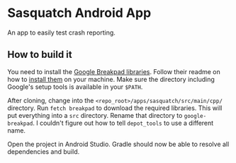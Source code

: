 # Sasquatch Android App

An app to easily test crash reporting.

## How to build it

You need to install the [Google Breakpad libraries](https://chromium.googlesource.com/breakpad/breakpad). Follow their readme on how to [install them](https://commondatastorage.googleapis.com/chrome-infra-docs/flat/depot_tools/docs/html/depot_tools_tutorial.html#_setting_up) on your machine. Make sure the directory including Google's setup tools is available in your `$PATH`.  

After cloning, change into the `<repo_root>/apps/sasquatch/src/main/cpp/` directory. Run `fetch breakpad` to download the required libraries. This will put everything into a `src` directory. Rename that directory to `google-breakpad`. I couldn't figure out how to tell `depot_tools` to use a different name.

Open the project in Android Studio. Gradle should now be able to resolve all dependencies and build.
